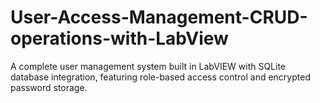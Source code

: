 # User-Access-Management-CRUD-operations-with-LabView
A complete user management system built in LabVIEW with SQLite database integration, featuring role-based access control and encrypted password storage.
